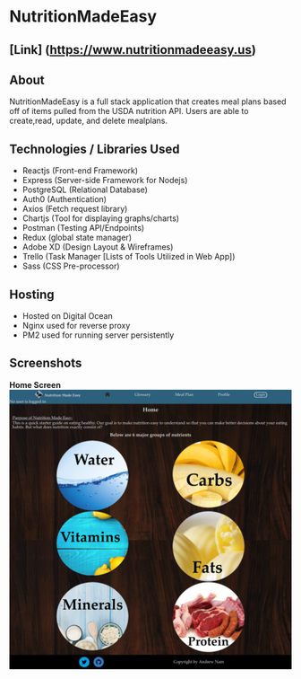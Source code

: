 # NutritionMadeEasy 
## [Link] (https://www.nutritionmadeeasy.us)

## About 
NutritionMadeEasy is a full stack application that creates meal plans based off of items pulled from the USDA nutrition API. Users are able to create,read, update, and delete mealplans. 

## Technologies / Libraries Used 
- Reactjs (Front-end Framework)
- Express (Server-side Framework for Nodejs)
- PostgreSQL (Relational Database) 
- Auth0 (Authentication)
- Axios (Fetch request library)
- Chartjs (Tool for displaying graphs/charts)
- Postman (Testing API/Endpoints)
- Redux (global state manager)
- Adobe XD (Design Layout & Wireframes)
- Trello (Task Manager [Lists of Tools Utilized in Web App])
- Sass (CSS Pre-processor)

## Hosting 
- Hosted on Digital Ocean 
- Nginx used for reverse proxy 
- PM2 used for running server persistently 

## Screenshots 
**Home Screen**
<img src="./images_screenshots/home-screen.png"/>
